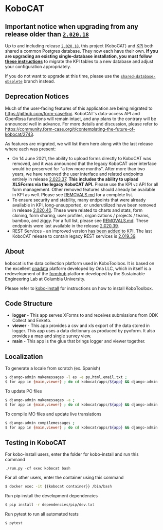# KoboCAT

## Important notice when upgrading from any release older than [`2.020.18`](https://github.com/form-case/kobocat/releases/tag/2.020.18)

Up to and including release [`2.020.18`](https://github.com/form-case/kobocat/releases/tag/2.020.18), this project (KoboCAT) and [KPI](https://github.com/form-case/kpi) both shared a common Postgres database. They now each have their own. **If you are upgrading an existing single-database installation, you must follow [these instructions](https://community.form-case.org/t/upgrading-to-separate-databases-for-kpi-and-kobocat/7202)** to migrate the KPI tables to a new database and adjust your configuration appropriately.

If you do not want to upgrade at this time, please use the [`shared-database-obsolete`](https://github.com/form-case/kobocat/tree/shared-database-obsolete) branch instead.

## Deprecation Notices

Much of the user-facing features of this application are being migrated
to <https://github.com/form-case/kpi>. KoboCAT's data-access API and
OpenRosa functions will remain intact, and any plans to the contrary
will be announced well in advance. For more details and discussion,
please refer to
<https://community.form-case.org/t/contemplating-the-future-of-kobocat/2743>.

As features are migrated, we will list them here along with the last
release where each was present:

  - On 14 June 2021, the ability to upload forms directly to KoboCAT was
    removed, and it was announced that the legacy KoboCAT user interface would
    be preserved for "a few more months". After more than two years, we have
    removed the user interface and related endpoints entirely in release
    [2.023.37](https://github.com/form-case/kobocat/releases/tag/2.023.37).
    **This includes the ability to upload XLSForms via the legacy KoboCAT API.**
    Please use the KPI `v2` API for all form management. Other removed features
    should already be available in KPI as well. Please see
    [REMOVALS.md](REMOVALS.md) for a complete list.
  - To ensure security and stability, many endpoints that were already
    available in KPI, long-unsupported, or underutilized have been removed in
    release
    [2.020.40](https://github.com/form-case/kobocat/releases/tag/2.020.40).
    These were related to charts and stats, form cloning, form sharing, user
    profiles, organizations / projects / teams, bamboo, and ziggy. For a full
    list, please see [REMOVALS.md](REMOVALS.md). These endpoints were last
    available in the release
    [2.020.39](https://github.com/form-case/kobocat/releases/tag/2.020.39).
  - REST Services - an improved version [has been added to
    KPI](https://github.com/form-case/kpi/pull/1864). The last KoboCAT
    release to contain legacy REST services is
    [2.019.39](https://github.com/form-case/kobocat/releases/tag/2.019.39).

## About

kobocat is the data collection platform used in KoboToolbox. It is based
on the excellent [onadata](http://github.com/onaio/onadata) platform
developed by Ona LLC, which in itself is a redevelopment of the
[formhub](http://github.com/SEL-Columbia/formhub) platform developed by
the Sustainable Engineering Lab at Columbia University.

Please refer to
[kobo-install](https://github.com/form-case/kobo-install) for
instructions on how to install KoboToolbox.

## Code Structure

  - **logger** - This app serves XForms to and receives submissions from
    ODK Collect and Enketo.
  - **viewer** - This app provides a csv and xls export of the data
    stored in logger. This app uses a data dictionary as produced by
    pyxform. It also provides a map and single survey view.
  - **main** - This app is the glue that brings logger and viewer
    together.

## Localization

To generate a locale from scratch (ex. Spanish)

``` sh
$ django-admin makemessages -l es -e py,html,email,txt ;
$ for app in {main,viewer} ; do cd kobocat/apps/${app} && django-admin makemessages -d djangojs -l es && cd - ; done
```

To update PO files

``` sh
$ django-admin makemessages -a ;
$ for app in {main,viewer} ; do cd kobocat/apps/${app} && django-admin makemessages -d djangojs -a && cd - ; done
```

To compile MO files and update live translations

``` sh
$ django-admin compilemessages ;
$ for app in {main,viewer} ; do cd kobocat/apps/${app} && django-admin compilemessages && cd - ; done
```
## Testing in KoboCAT

For kobo-install users, enter the folder for kobo-install and run this command

```
./run.py -cf exec kobocat bash
```

For all other users, enter the container using this command

``` sh
$ docker exec -it {{kobocat container}} /bin/bash
```

Run pip install the development dependencies

``` sh
$ pip install -r dependencies/pip/dev.txt
```

Run pytest to run all automated tests

``` sh
$ pytest
```
